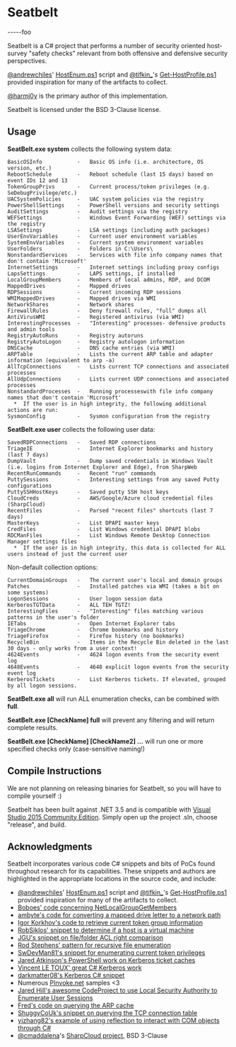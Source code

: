 # Seatbelt

-----foo

Seatbelt is a C# project that performs a number of security oriented host-survey "safety checks" relevant from both offensive and defensive security perspectives.

[@andrewchiles](https://twitter.com/andrewchiles)' [HostEnum.ps1](https://github.com/threatexpress/red-team-scripts/blob/master/HostEnum.ps1) script and [@tifkin\_](https://twitter.com/tifkin_)'s [Get-HostProfile.ps1](https://github.com/leechristensen/Random/blob/master/PowerShellScripts/Get-HostProfile.ps1) provided inspiration for many of the artifacts to collect.

[@harmj0y](https://twitter.com/harmj0y) is the primary author of this implementation.

Seatbelt is licensed under the BSD 3-Clause license.

## Usage

**SeatBelt.exe system** collects the following system data:

    BasicOSInfo           -   Basic OS info (i.e. architecture, OS version, etc.)
    RebootSchedule        -   Reboot schedule (last 15 days) based on event IDs 12 and 13
    TokenGroupPrivs       -   Current process/token privileges (e.g. SeDebugPrivilege/etc.)
    UACSystemPolicies     -   UAC system policies via the registry
    PowerShellSettings    -   PowerShell versions and security settings
    AuditSettings         -   Audit settings via the registry
    WEFSettings           -   Windows Event Forwarding (WEF) settings via the registry
    LSASettings           -   LSA settings (including auth packages)
    UserEnvVariables      -   Current user environment variables
    SystemEnvVariables    -   Current system environment variables
    UserFolders           -   Folders in C:\Users\
    NonstandardServices   -   Services with file info company names that don't contain 'Microsoft'
    InternetSettings      -   Internet settings including proxy configs
    LapsSettings          -   LAPS settings, if installed
    LocalGroupMembers     -   Members of local admins, RDP, and DCOM
    MappedDrives          -   Mapped drives
    RDPSessions           -   Current incoming RDP sessions
    WMIMappedDrives       -   Mapped drives via WMI
    NetworkShares         -   Network shares
    FirewallRules         -   Deny firewall rules, "full" dumps all
    AntiVirusWMI          -   Registered antivirus (via WMI)
    InterestingProcesses  -   "Interesting" processes- defensive products and admin tools
    RegistryAutoRuns      -   Registry autoruns
    RegistryAutoLogon     -   Registry autologon information
    DNSCache              -   DNS cache entries (via WMI)
    ARPTable              -   Lists the current ARP table and adapter information (equivalent to arp -a)
    AllTcpConnections     -   Lists current TCP connections and associated processes
    AllUdpConnections     -   Lists current UDP connections and associated processes
    NonstandardProcesses  -   Running processeswith file info company names that don't contain 'Microsoft'
      *  If the user is in high integrity, the following additional actions are run:
    SysmonConfig          -   Sysmon configuration from the registry

**SeatBelt.exe user** collects the following user data:

    SavedRDPConnections   -   Saved RDP connections
    TriageIE              -   Internet Explorer bookmarks and history (last 7 days)
    DumpVault             -   Dump saved credentials in Windows Vault (i.e. logins from Internet Explorer and Edge), from SharpWeb
    RecentRunCommands     -   Recent "run" commands
    PuttySessions         -   Interesting settings from any saved Putty configurations
    PuttySSHHostKeys      -   Saved putty SSH host keys
    CloudCreds            -   AWS/Google/Azure cloud credential files (SharpCloud)
    RecentFiles           -   Parsed "recent files" shortcuts (last 7 days)
    MasterKeys            -   List DPAPI master keys
    CredFiles             -   List Windows credential DPAPI blobs
    RDCManFiles           -   List Windows Remote Desktop Connection Manager settings files
      *  If the user is in high integrity, this data is collected for ALL users instead of just the current user

Non-default collection options:

    CurrentDomainGroups   -   The current user's local and domain groups
    Patches               -   Installed patches via WMI (takes a bit on some systems)
    LogonSessions         -   User logon session data
    KerberosTGTData       -   ALL TEH TGTZ!
    InterestingFiles      -   "Interesting" files matching various patterns in the user's folder
    IETabs                -   Open Internet Explorer tabs
    TriageChrome          -   Chrome bookmarks and history
    TriageFirefox         -   Firefox history (no bookmarks)
    RecycleBin            -   Items in the Recycle Bin deleted in the last 30 days - only works from a user context!
    4624Events            -   4624 logon events from the security event log
    4648Events            -   4648 explicit logon events from the security event log
    KerberosTickets       -   List Kerberos tickets. If elevated, grouped by all logon sessions.

**SeatBelt.exe all** will run ALL enumeration checks, can be combined with **full**.

**SeatBelt.exe [CheckName] full** will prevent any filtering and will return complete results.

**SeatBelt.exe [CheckName] [CheckName2] ...** will run one or more specified checks only (case-sensitive naming!)

## Compile Instructions

We are not planning on releasing binaries for Seatbelt, so you will have to compile yourself :)

Seatbelt has been built against .NET 3.5 and is compatible with [Visual Studio 2015 Community Edition](https://go.microsoft.com/fwlink/?LinkId=532606&clcid=0x409). Simply open up the project .sln, choose "release", and build.

## Acknowledgments

Seatbelt incorporates various code C# snippets and bits of PoCs found throughout research for its capabilities. These snippets and authors are highlighted in the appropriate locations in the source code, and include:

* [@andrewchiles](https://twitter.com/andrewchiles)' [HostEnum.ps1](https://github.com/threatexpress/red-team-scripts/blob/master/HostEnum.ps1) script and [@tifkin\_](https://twitter.com/tifkin_)'s [Get-HostProfile.ps1](https://github.com/leechristensen/Random/blob/master/PowerShellScripts/Get-HostProfile.ps1) provided inspiration for many of the artifacts to collect.
* [Boboes' code concerning NetLocalGroupGetMembers](https://stackoverflow.com/questions/33935825/pinvoke-netlocalgroupgetmembers-runs-into-fatalexecutionengineerror/33939889#33939889)
* [ambyte's code for converting a mapped drive letter to a network path](https://gist.github.com/ambyte/01664dc7ee576f69042c)
* [Igor Korkhov's code to retrieve current token group information](https://stackoverflow.com/questions/2146153/how-to-get-the-logon-sid-in-c-sharp/2146418#2146418)
* [RobSiklos' snippet to determine if a host is a virtual machine](https://stackoverflow.com/questions/498371/how-to-detect-if-my-application-is-running-in-a-virtual-machine/11145280#11145280)
* [JGU's snippet on file/folder ACL right comparison](https://stackoverflow.com/questions/1410127/c-sharp-test-if-user-has-write-access-to-a-folder/21996345#21996345)
* [Rod Stephens' pattern for recursive file enumeration](http://csharphelper.com/blog/2015/06/find-files-that-match-multiple-patterns-in-c/)
* [SwDevMan81's snippet for enumerating current token privileges](https://stackoverflow.com/questions/4349743/setting-size-of-token-privileges-luid-and-attributes-array-returned-by-gettokeni)
* [Jared Atkinson's PowerShell work on Kerberos ticket caches](https://github.com/Invoke-IR/ACE/blob/master/ACE-Management/PS-ACE/Scripts/ACE_Get-KerberosTicketCache.ps1)
* [Vincent LE TOUX' great C# Kerberos work](https://github.com/vletoux/MakeMeEnterpriseAdmin/blob/master/MakeMeEnterpriseAdmin.ps1#L2939-L2950)
* [darkmatter08's Kerberos C# snippet](https://www.dreamincode.net/forums/topic/135033-increment-memory-pointer-issue/)
* Numerous [PInvoke.net](https://www.pinvoke.net/) samples <3
* [Jared Hill's awesome CodeProject to use Local Security Authority to Enumerate User Sessions](https://www.codeproject.com/Articles/18179/Using-the-Local-Security-Authority-to-Enumerate-Us)
* [Fred's code on querying the ARP cache](https://social.technet.microsoft.com/Forums/lync/en-US/e949b8d6-17ad-4afc-88cd-0019a3ac9df9/powershell-alternative-to-arp-a?forum=ITCG)
* [ShuggyCoUk's snippet on querying the TCP connection table](https://stackoverflow.com/questions/577433/which-pid-listens-on-a-given-port-in-c-sharp/577660#577660)
* [yizhang82's example of using reflection to interact with COM objects through C#](https://gist.github.com/yizhang82/a1268d3ea7295a8a1496e01d60ada816)
* [@cmaddalena](https://twitter.com/cmaddalena)'s [SharpCloud project](https://github.com/chrismaddalena/SharpCloud), BSD 3-Clause
